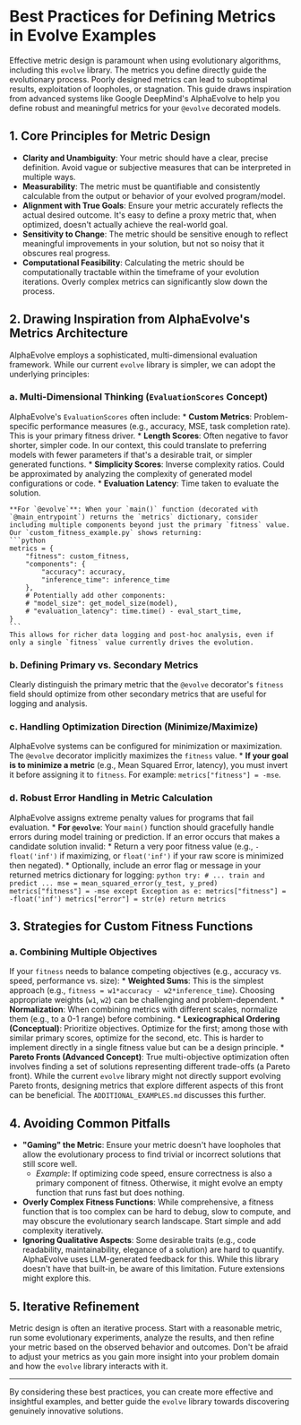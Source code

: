 # Best Practices for Defining Metrics in Evolve Examples

Effective metric design is paramount when using evolutionary algorithms, including this `evolve` library. The metrics you define directly guide the evolutionary process. Poorly designed metrics can lead to suboptimal results, exploitation of loopholes, or stagnation. This guide draws inspiration from advanced systems like Google DeepMind's AlphaEvolve to help you define robust and meaningful metrics for your `@evolve` decorated models.

## 1. Core Principles for Metric Design

*   **Clarity and Unambiguity**: Your metric should have a clear, precise definition. Avoid vague or subjective measures that can be interpreted in multiple ways.
*   **Measurability**: The metric must be quantifiable and consistently calculable from the output or behavior of your evolved program/model.
*   **Alignment with True Goals**: Ensure your metric accurately reflects the actual desired outcome. It's easy to define a proxy metric that, when optimized, doesn't actually achieve the real-world goal.
*   **Sensitivity to Change**: The metric should be sensitive enough to reflect meaningful improvements in your solution, but not so noisy that it obscures real progress.
*   **Computational Feasibility**: Calculating the metric should be computationally tractable within the timeframe of your evolution iterations. Overly complex metrics can significantly slow down the process.

## 2. Drawing Inspiration from AlphaEvolve's Metrics Architecture

AlphaEvolve employs a sophisticated, multi-dimensional evaluation framework. While our current `evolve` library is simpler, we can adopt the underlying principles:

### a. Multi-Dimensional Thinking (`EvaluationScores` Concept)
AlphaEvolve's `EvaluationScores` often include:
    *   **Custom Metrics**: Problem-specific performance measures (e.g., accuracy, MSE, task completion rate). This is your primary fitness driver.
    *   **Length Scores**: Often negative to favor shorter, simpler code. In our context, this could translate to preferring models with fewer parameters if that's a desirable trait, or simpler generated functions.
    *   **Simplicity Scores**: Inverse complexity ratios. Could be approximated by analyzing the complexity of generated model configurations or code.
    *   **Evaluation Latency**: Time taken to evaluate the solution.

    **For `@evolve`**: When your `main()` function (decorated with `@main_entrypoint`) returns the `metrics` dictionary, consider including multiple components beyond just the primary `fitness` value. Our `custom_fitness_example.py` shows returning:
    ```python
    metrics = {
        "fitness": custom_fitness,
        "components": {
            "accuracy": accuracy,
            "inference_time": inference_time
        },
        # Potentially add other components:
        # "model_size": get_model_size(model),
        # "evaluation_latency": time.time() - eval_start_time,
    }
    ```
    This allows for richer data logging and post-hoc analysis, even if only a single `fitness` value currently drives the evolution.

### b. Defining Primary vs. Secondary Metrics
Clearly distinguish the primary metric that the `@evolve` decorator's `fitness` field should optimize from other secondary metrics that are useful for logging and analysis.

### c. Handling Optimization Direction (Minimize/Maximize)
AlphaEvolve systems can be configured for minimization or maximization. The `@evolve` decorator implicitly maximizes the `fitness` value.
    *   **If your goal is to minimize a metric** (e.g., Mean Squared Error, latency), you must invert it before assigning it to `fitness`. For example: `metrics["fitness"] = -mse`.

### d. Robust Error Handling in Metric Calculation
AlphaEvolve assigns extreme penalty values for programs that fail evaluation.
    *   **For `@evolve`**: Your `main()` function should gracefully handle errors during model training or prediction. If an error occurs that makes a candidate solution invalid:
        *   Return a very poor fitness value (e.g., `-float('inf')` if maximizing, or `float('inf')` if your raw score is minimized then negated).
        *   Optionally, include an error flag or message in your returned metrics dictionary for logging:
          ```python
          try:
              # ... train and predict ...
              mse = mean_squared_error(y_test, y_pred)
              metrics["fitness"] = -mse
          except Exception as e:
              metrics["fitness"] = -float('inf')
              metrics["error"] = str(e)
          return metrics
          ```

## 3. Strategies for Custom Fitness Functions

### a. Combining Multiple Objectives
If your `fitness` needs to balance competing objectives (e.g., accuracy vs. speed, performance vs. size):
    *   **Weighted Sums**: This is the simplest approach (e.g., `fitness = w1*accuracy - w2*inference_time`). Choosing appropriate weights (`w1`, `w2`) can be challenging and problem-dependent.
    *   **Normalization**: When combining metrics with different scales, normalize them (e.g., to a 0-1 range) before combining.
    *   **Lexicographical Ordering (Conceptual)**: Prioritize objectives. Optimize for the first; among those with similar primary scores, optimize for the second, etc. This is harder to implement directly in a single fitness value but can be a design principle.
    *   **Pareto Fronts (Advanced Concept)**: True multi-objective optimization often involves finding a set of solutions representing different trade-offs (a Pareto front). While the current `evolve` library might not directly support evolving Pareto fronts, designing metrics that explore different aspects of this front can be beneficial. The `ADDITIONAL_EXAMPLES.md` discusses this further.

## 4. Avoiding Common Pitfalls

*   **"Gaming" the Metric**: Ensure your metric doesn't have loopholes that allow the evolutionary process to find trivial or incorrect solutions that still score well.
    *   *Example*: If optimizing code speed, ensure correctness is also a primary component of fitness. Otherwise, it might evolve an empty function that runs fast but does nothing.
*   **Overly Complex Fitness Functions**: While comprehensive, a fitness function that is too complex can be hard to debug, slow to compute, and may obscure the evolutionary search landscape. Start simple and add complexity iteratively.
*   **Ignoring Qualitative Aspects**: Some desirable traits (e.g., code readability, maintainability, elegance of a solution) are hard to quantify. AlphaEvolve uses LLM-generated feedback for this. While this library doesn't have that built-in, be aware of this limitation. Future extensions might explore this.

## 5. Iterative Refinement

Metric design is often an iterative process. Start with a reasonable metric, run some evolutionary experiments, analyze the results, and then refine your metric based on the observed behavior and outcomes. Don't be afraid to adjust your metrics as you gain more insight into your problem domain and how the `evolve` library interacts with it.

---

By considering these best practices, you can create more effective and insightful examples, and better guide the `evolve` library towards discovering genuinely innovative solutions.
